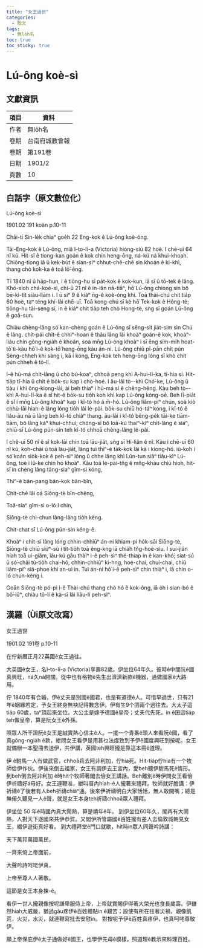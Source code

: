 ```yaml
---
title: "女王過世"
categories:
  - 散文
tags:
  - 無lo̍h名
toc: true
toc_sticky: true
---
```


# Lú-ông koè-sì

## 文獻資訊

| 項目 | 資料 |
|---|---|
| 作者 | 無lo̍h名 |
| 卷期 | 台南府城教會報 |
| 卷期 | 第191卷 |
| 日期 | 1901/2 |
| 頁數 | 10 |

## 白話字（原文數位化）

Lú-ông koè-sì

1901.02 191 koàn p.10-11

Chāi-tī Sin-le̍k chiaⁿ goe̍h 22 Eng-kok ê Lú-ông koè-óng.

Tāi-Eng-kok ê Lú-ông, miâ I-to-lī-a (Victoria) hióng-siū 82 hoè. I chē-uī 64 nî kú. Hit-sî ê tiong-kan goán ê kok chin heng-ōng, ná-kú ná khui-khoah. Chiông-tiong iā ū kek-bu̍t ê sian-siⁿ chhut-chē-chē sin khoán ê ki-khì, thang chò kok-ka ê toā lō͘-ēng.

Tī 1840 nî ū ha̍p-hun, i ê tiōng-hu sī pa̍t-kok ê kok-kun, iā sī ū tō-tek ê lâng. Khó-sioh chá-koè-sì, chí-ū 21 nî ê in-iân nā-tiāⁿ, hō͘ Lú-ông chiong sin bô bē-kì-tit siàu-liām i. I ū siⁿ 9 ê kiáⁿ n̄g-ê koè-óng khì. Toā thài-chú chit tia̍p 60 hoè, taⁿ téng khí-lâi chē-uī. Toā kong-chú sī kè hō͘ Tek-kok ê Hông-tè; tiōng-hu tāi-seng sí, in ê kiáⁿ chit tia̍p teh chò Hong-tè, sǹg sī goán Lú-ông ê goā-sun.

Chiàu chèng-lâng só͘ kan-chèng goán ê Lú-ông sī sêng-si̍t jia̍t-sim sìn Chú ê lâng. chi̍t-pái chi̍t-ê chhiⁿ-hoan ê thâu lâng lâi khoàⁿ goán-ê kok, khoàⁿ-liáu chin gông-ngia̍h ê khoán, soà mn̄g Lú-ông khoàⁿ i sī ēng sím-mi̍h hoat-tō͘ tì-kàu hō͘ i-ê kok-tō͘ heng-ōng kàu án-ni. Lú-ông chiū pī-pān chi̍t pún Sèng-chheh khì sàng i, kā i kóng, Eng-kok teh heng-ōng lóng sī khò chit pún chheh ê tō-lí.

I-ê hū-má chi̍t-lâng ū chò bú-koaⁿ, chhoā peng khì A-hui-lī-ka, tī-hia sí. Hit-tia̍p tī-hia ū chi̍t ê bo̍k-su kap i chò-hoé. I āu-lâi tò--khì Chó͘-ke, Lú-ông ū tiàu i khì ông-kiong-lāi, ài beh thiaⁿ i hū-má sí ê chêng-hêng. Kàu beh tò--khì A-hui-lī-ka ê sî hit-ê bo̍k-su tio̍h koh khì kap Lú-ông kóng-oē. Beh lī-pia̍t ê sî i mn̄g Lú-ông khoàⁿ kap i kî-tó hó á m̄-hó. Lú-ông liâm-piⁿ chún, soà kiò chhù-lāi hiah-ê lâng lóng tio̍h lâi lé-pài. bo̍k-su chiū hó-táⁿ kóng, i kî-tó ê liáu-āu nā ū lâng beh kî-tó chiàⁿ thang. āu-lâi i kî-tó bêng-pe̍k tāi-ke tiām-tiām, bô lâng káⁿ khui-chhuì; chóng-sī bô loā-kú thaiⁿ-kìⁿ chi̍t-lâng ê siaⁿ, chiū-sī Lú-ông pún-sin teh kî-tó chhoā chèng-lâng lé-pài.

I chê-uī 50 nî ê sî kok-lāi chin toā lāu-jia̍t, sǹg sī Hi-liân ê nî. Kàu i chē-uī 60 nî kú, koh-chài ū toā lāu-jia̍t, lâng tuì thiⁿ-ē ta̍k-kok lâi kā i kiong-hō. iū-koh i só͘ koán sio̍k-kok ê peh-siⁿ lóng ū chhe lâng khì Lûn-tun siâⁿ tiâu-kìⁿ Lú-ông, toè i iû-ke chin hó khoàⁿ. Kàu toā lé-pài-tn̂g ê mn̂g-kháu chiū hioh, hit-sî in chèng lâng tâng-siaⁿ gîm-si kóng,

Thiⁿ-ē bān-pang bān-kok bān-bîn,

Chi̍t-chê lâi oá Siōng-tè bīn-chêng,

Toā-siaⁿ gîm-si o-ló I chin,

Siōng-tè chì-chun lâng-lâng tio̍h kèng.

Chit-chat sī Lú-ông pún-sin kéng-ê.

Khoàⁿ i chi̍t-sì lâng lóng chhin-chhiūⁿ án-ni khiam-pi ho̍k-sāi Siōng-tè, Siōng-tè chiū siúⁿ-sù i tit-tio̍h toā êng-kng iā chia̍h tn̂g-hoè-siu. I sui-jiân hiah toā ui-giâm, iáu-kú gâu thàiⁿ i-ê peh-sìⁿ thé-thiap in ê kan-khó͘; siat-sú ū só͘-chāi tú-tio̍h chai-hō, chhin-chhiūⁿ ki-hng, hoé-chai, chuí-chai, chiū liâm-piⁿ siá-phoe khì an-uì in. Tuì án-ni hō͘ i-ê peh-sìⁿ chin thiàⁿ i, iā chin o-ló chun-kèng i.

Goān Siōng-tè pó-pì i-ê Thài-chú thang chò hó ê kok-ông, iā o̍h i sian-bó ê bô͘-iūⁿ, chiàu tō-lí ê kà-sī lâi liāu-lí peh-sìⁿ.

## 漢羅（Ùi原文改寫）

女王過世

1901.02 191卷 p.10-11

在佇新曆正月22英國ê女王過往。

大英國ê女王，名I-to-lī-a (Victoria)享壽82歲。伊坐位64年久。彼時ê中間阮ê國真興旺，ná久ná開闊。從中也有格物ê先生出濟濟新款ê機器，通做國家ê大路用。

佇 1840年有合婚，伊ê丈夫是別國ê國君，也是有道德ê人。可惜早過世，只有21年ê姻緣若定，予女王終身無袂記得數念伊。伊有生9个囝兩个過往去。大太子這tia̍p 60歲，taⁿ頂起來坐位。大公主是嫁予德國ê皇帝；丈夫代先死，in ê囝這tia̍p teh做皇帝，算是阮女王ê外孫。

照眾人所干證阮ê女王是誠實熱心信主ê人。一擺一个青番ê頭人來看阮ê國，看了真gông-ngia̍h ê款，紲問女王看伊是用甚乜法度致到予伊ê國度興旺到按呢。女王就備辦一本聖冊去送伊，共伊講，英國teh興旺攏是靠這本冊ê道理。

伊 ê駙馬一人有做武官，chhoā兵去阿非利加，佇hia死。Hit-tia̍p佇hia有一个牧師佮伊作伙。伊後來倒去祖家，女王有調伊去王宮內，愛beh聽伊駙馬死ê情形。到beh倒去阿非利加 ê時hit个牧師著閣去佮女王講話。Beh離別ê時伊問女王看佮伊祈禱好á毋好。女王連鞭准，紲叫厝內hiah-ê人攏著來禮拜。牧師就好膽講：伊祈禱ê了後若有人beh祈禱chiàⁿ通。後來伊祈禱明白大家恬恬，無人敢開嘴；總是無偌久聽見一人ê聲，就是女王本身teh祈禱chhoā眾人禮拜。

伊坐位 50 年ê時國內真大鬧熱，算是禧年ê年。 到伊坐位60年久，閣再有大鬧熱，人對天下逐國來共伊恭賀。又閣伊所管屬國ê百姓攏有差人去倫敦城朝見女王，綴伊遊街真好看。 到大禮拜堂ê門口就歇，hit時in眾人同聲吟詩講：

天下萬邦萬國萬民，

一齊來倚上帝面前，

大聲吟詩呵咾伊真，

上帝至尊人人著敬。

這節是女王本身揀-ê。

看伊一世人攏親像按呢謙卑服侍上帝，上帝就賞賜伊得著大榮光也食長歲壽。伊雖然hiah大威嚴，猶過gâu疼伊ê百姓體貼in ê艱苦；設使有所在拄著災禍，親像飢荒，火災，水災，就連鞭寫批去安慰in。 對按呢予伊ê百姓真疼伊，也真呵咾尊敬伊。

願上帝保庇伊ê太子通做好ê國王，也學伊先母ê模樣，照道理ê教示來料理百姓。
